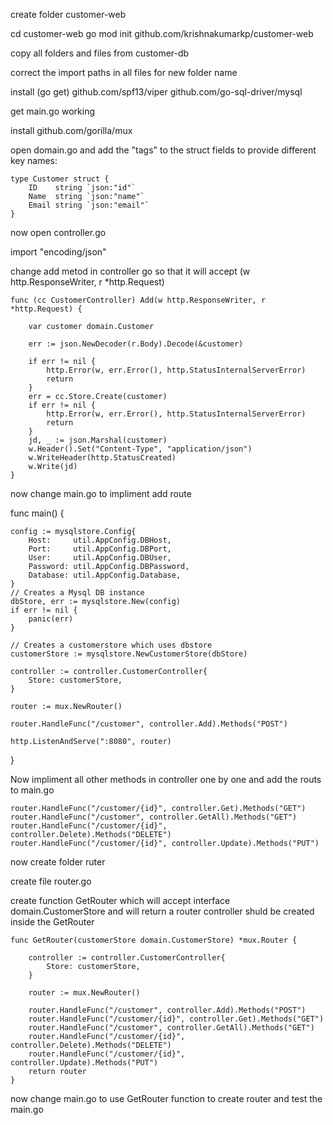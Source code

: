 

create folder customer-web

cd customer-web
go mod init github.com/krishnakumarkp/customer-web

copy all folders and files from customer-db

correct the import paths in all files for new folder name

install (go get)
github.com/spf13/viper
github.com/go-sql-driver/mysql


get main.go working

install github.com/gorilla/mux



open domain.go and add the "tags" to the struct fields to provide different key names:

```
type Customer struct {
	ID    string `json:"id"`
	Name  string `json:"name"`
	Email string `json:"email"`
}
```
now open controller.go

import "encoding/json"

change add metod in controller go so that it will accept (w http.ResponseWriter, r *http.Request)

```
func (cc CustomerController) Add(w http.ResponseWriter, r *http.Request) {

	var customer domain.Customer

	err := json.NewDecoder(r.Body).Decode(&customer)

	if err != nil {
		http.Error(w, err.Error(), http.StatusInternalServerError)
		return
	}
	err = cc.Store.Create(customer)
	if err != nil {
		http.Error(w, err.Error(), http.StatusInternalServerError)
		return
	}
	jd, _ := json.Marshal(customer)
	w.Header().Set("Content-Type", "application/json")
	w.WriteHeader(http.StatusCreated)
	w.Write(jd)
}
```

now change main.go to impliment add route

func main() {

	config := mysqlstore.Config{
		Host:     util.AppConfig.DBHost,
		Port:     util.AppConfig.DBPort,
		User:     util.AppConfig.DBUser,
		Password: util.AppConfig.DBPassword,
		Database: util.AppConfig.Database,
	}
	// Creates a Mysql DB instance
	dbStore, err := mysqlstore.New(config)
	if err != nil {
		panic(err)
	}

	// Creates a customerstore which uses dbstore
	customerStore := mysqlstore.NewCustomerStore(dbStore)

	controller := controller.CustomerController{
		Store: customerStore,
	}

	router := mux.NewRouter()

	router.HandleFunc("/customer", controller.Add).Methods("POST")

	http.ListenAndServe(":8080", router)

}

Now impliment all other methods in controller one by one and add the routs to main.go

```
router.HandleFunc("/customer/{id}", controller.Get).Methods("GET")
router.HandleFunc("/customer", controller.GetAll).Methods("GET")
router.HandleFunc("/customer/{id}", controller.Delete).Methods("DELETE")
router.HandleFunc("/customer/{id}", controller.Update).Methods("PUT")
```

now create folder ruter

create file router.go  

create function GetRouter which will accept interface domain.CustomerStore and will return a router 
controller shuld be created inside the GetRouter


```
func GetRouter(customerStore domain.CustomerStore) *mux.Router {

	controller := controller.CustomerController{
		Store: customerStore,
	}

	router := mux.NewRouter()

	router.HandleFunc("/customer", controller.Add).Methods("POST")
	router.HandleFunc("/customer/{id}", controller.Get).Methods("GET")
	router.HandleFunc("/customer", controller.GetAll).Methods("GET")
	router.HandleFunc("/customer/{id}", controller.Delete).Methods("DELETE")
	router.HandleFunc("/customer/{id}", controller.Update).Methods("PUT")
	return router
}
```

now change main.go to use GetRouter function to create router and test the main.go





















